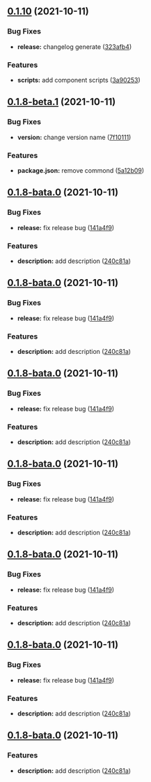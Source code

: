 ## [0.1.10](https://github.com/Hgwxxdd/ladder-ui/compare/v0.1.8...v0.1.10) (2021-10-11)


### Bug Fixes

* **release:** changelog generate ([323afb4](https://github.com/Hgwxxdd/ladder-ui/commit/323afb4ad357ca46bae9fb3452ed2cfe477b2432))


### Features

* **scripts:** add component scripts ([3a90253](https://github.com/Hgwxxdd/ladder-ui/commit/3a9025358b63fa04086937601f16bb4501a4cc09))



## [0.1.8-beta.1](https://github.com/Hgwxxdd/ladder-ui/compare/v0.1.8-bata.1...v0.1.8-beta.1) (2021-10-11)


### Bug Fixes

* **version:** change version name ([7f10111](https://github.com/Hgwxxdd/ladder-ui/commit/7f1011170c20202e8874e1bfd48f905297fd4925))


### Features

* **package.json:** remove commond ([5a12b09](https://github.com/Hgwxxdd/ladder-ui/commit/5a12b09b3ead450bc658779bbc28d96fb3baf987))



## [0.1.8-bata.0](https://github.com/Hgwxxdd/ladder-ui/compare/v0.1.7-beta.0...v0.1.8-bata.0) (2021-10-11)


### Bug Fixes

* **release:** fix release bug ([141a4f9](https://github.com/Hgwxxdd/ladder-ui/commit/141a4f9d7a97e4dd19486492ee5e12deee2df9e9))


### Features

* **description:** add description ([240c81a](https://github.com/Hgwxxdd/ladder-ui/commit/240c81a652d5b8a63d88b0b8e33f30254cf30490))



## [0.1.8-bata.0](https://github.com/Hgwxxdd/ladder-ui/compare/v0.1.7-beta.0...v0.1.8-bata.0) (2021-10-11)


### Bug Fixes

* **release:** fix release bug ([141a4f9](https://github.com/Hgwxxdd/ladder-ui/commit/141a4f9d7a97e4dd19486492ee5e12deee2df9e9))


### Features

* **description:** add description ([240c81a](https://github.com/Hgwxxdd/ladder-ui/commit/240c81a652d5b8a63d88b0b8e33f30254cf30490))



## [0.1.8-bata.0](https://github.com/Hgwxxdd/ladder-ui/compare/v0.1.7-beta.0...v0.1.8-bata.0) (2021-10-11)


### Bug Fixes

* **release:** fix release bug ([141a4f9](https://github.com/Hgwxxdd/ladder-ui/commit/141a4f9d7a97e4dd19486492ee5e12deee2df9e9))


### Features

* **description:** add description ([240c81a](https://github.com/Hgwxxdd/ladder-ui/commit/240c81a652d5b8a63d88b0b8e33f30254cf30490))



## [0.1.8-bata.0](https://github.com/Hgwxxdd/ladder-ui/compare/v0.1.7-beta.0...v0.1.8-bata.0) (2021-10-11)


### Bug Fixes

* **release:** fix release bug ([141a4f9](https://github.com/Hgwxxdd/ladder-ui/commit/141a4f9d7a97e4dd19486492ee5e12deee2df9e9))


### Features

* **description:** add description ([240c81a](https://github.com/Hgwxxdd/ladder-ui/commit/240c81a652d5b8a63d88b0b8e33f30254cf30490))



## [0.1.8-bata.0](https://github.com/Hgwxxdd/ladder-ui/compare/v0.1.7-beta.0...v0.1.8-bata.0) (2021-10-11)


### Bug Fixes

* **release:** fix release bug ([141a4f9](https://github.com/Hgwxxdd/ladder-ui/commit/141a4f9d7a97e4dd19486492ee5e12deee2df9e9))


### Features

* **description:** add description ([240c81a](https://github.com/Hgwxxdd/ladder-ui/commit/240c81a652d5b8a63d88b0b8e33f30254cf30490))



## [0.1.8-bata.0](https://github.com/Hgwxxdd/ladder-ui/compare/v0.1.7-beta.0...v0.1.8-bata.0) (2021-10-11)


### Bug Fixes

* **release:** fix release bug ([141a4f9](https://github.com/Hgwxxdd/ladder-ui/commit/141a4f9d7a97e4dd19486492ee5e12deee2df9e9))


### Features

* **description:** add description ([240c81a](https://github.com/Hgwxxdd/ladder-ui/commit/240c81a652d5b8a63d88b0b8e33f30254cf30490))



## [0.1.8-bata.0](https://github.com/Hgwxxdd/ladder-ui/compare/v0.1.7-beta.0...v0.1.8-bata.0) (2021-10-11)


### Features

* **description:** add description ([240c81a](https://github.com/Hgwxxdd/ladder-ui/commit/240c81a652d5b8a63d88b0b8e33f30254cf30490))



